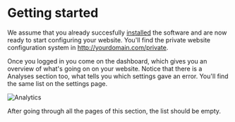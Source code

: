 # Getting started

We assume that you already succesfully [installed](#todo) the software and are now ready to start configuring your website. You'll find the private website configuration system in http://yourdomain.com/private. 

Once you logged in you come on the dashboard, which gives you an overview of what's going on on your website. Notice that there is a Analyses section too, what tells you which settings gave an error. You'll find the same list on the settings page.

![Analytics](https://raw.github.com/forkcms/documentation/master/getting%20started/assets/analyses.png)

After going through all the pages of this section, the list should be empty.
